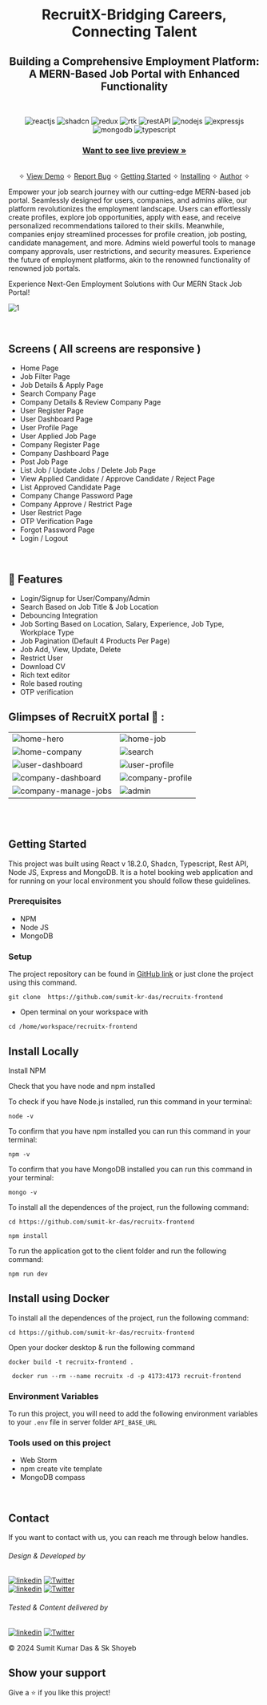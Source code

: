 <h1 align="center">RecruitX-Bridging Careers, Connecting Talent</h1>

<h2 align="center">Building a Comprehensive Employment Platform: A MERN-Based Job Portal with Enhanced Functionality</h2>

<br />
<p align="center">
    <img src="https://img.shields.io/badge/React JS-20232A?style=for-the-badge&logo=react&logoColor=61DAFB" alt="reactjs" />
    <img src="https://img.shields.io/badge/Shadcn-000000?style=for-the-badge&logo=ui&logoColor=white" alt="shadcn" />
    <img src="https://img.shields.io/badge/Redux Toolkit-593D88?style=for-the-badge&logo=redux&logoColor=white" alt="redux" />
    <img src="https://img.shields.io/badge/RTK Query-193C47?style=for-the-badge&logo=api&logoColor=white" alt="rtk" />
    <img src="https://img.shields.io/badge/Rest_API-02303A?style=for-the-badge&logo=react-router&logoColor=white" alt="restAPI"/>
    <img src="https://img.shields.io/badge/Node.js-339933?style=for-the-badge&logo=nodedotjs&logoColor=white" alt="nodejs" />
    <img src="https://img.shields.io/badge/Express.js-000000?style=for-the-badge&logo=express&logoColor=white" alt="expressjs"/>
    <img src="https://img.shields.io/badge/MongoDB-4EA94B?style=for-the-badge&logo=mongodb&logoColor=white" alt="mongodb"/>
    <img src="https://img.shields.io/badge/Typescript-3178C6?style=for-the-badge&logo=typescript&logoColor=white" alt="typescript"/>
</p>

<h3 align="center"><a href="https://recruitx.vercel.app/"><strong>Want to see live preview »</strong></a></h3>

<p align="center"> 
    <br />&#10023;
    <a href="https://recruitx.vercel.app/">View Demo</a>   &#10023;  
    <a href="https://github.com/sumit-kr-das/recruitx-frontend/issues">Report Bug</a>    &#10023;
    <a href="#Getting-Started">Getting Started</a> &#10023; <a href="#Install">Installing</a> &#10023;    
    <a href="#Contact">Author</a> &#10023;
  </p>

Empower your job search journey with our cutting-edge MERN-based job portal. Seamlessly designed for users, companies, and admins alike, our platform revolutionizes the employment landscape. Users can effortlessly create profiles, explore job opportunities, apply with ease, and receive personalized recommendations tailored to their skills. Meanwhile, companies enjoy streamlined processes for profile creation, job posting, candidate management, and more. Admins wield powerful tools to manage company approvals, user restrictions, and security measures. Experience the future of employment platforms, akin to the renowned functionality of renowned job portals.

Experience Next-Gen Employment Solutions with Our MERN Stack Job Portal!

![1](./preview/main_preview.png)

  <br />

## Screens ( All screens are responsive )

- Home Page
- Job Filter Page
- Job Details & Apply Page
- Search Company Page
- Company Details & Review Company Page
- User Register Page
- User Dashboard Page
- User Profile Page
- User Applied Job Page
- Company Register Page
- Company Dashboard Page
- Post Job Page
- List Job / Update Jobs / Delete Job Page
- View Applied Candidate / Approve Candidate / Reject Page
- List Approved Candidate Page
- Company Change Password Page
- Company Approve / Restrict Page
- User Restrict Page
- OTP Verification Page
- Forgot Password Page
- Login / Logout

<br />

## 🚀 Features

- Login/Signup for User/Company/Admin
- Search Based on Job Title & Job Location
- Debouncing Integration
- Job Sorting Based on Location, Salary, Experience, Job Type, Workplace Type
- Job Pagination (Default 4 Products Per Page)
- Job Add, View, Update, Delete
- Restrict User
- Download CV
- Rich text editor
- Role based routing
- OTP verification
  <br />

## Glimpses of RecruitX portal 🙈 :

 <table>
  <tr>
    <td><img src="./preview/Home-1.png" alt="home-hero" /></td>
    <td><img src="./preview/Home-2.png" alt="home-job" /></td>
  </tr>
  <tr>
    <td><img src="./preview/Home-3.png" alt="home-company" /></td>
    <td><img src="./preview/Search-4.png" alt="search" /></td>
  </tr>
  <tr>
    <td><img src="./preview/User_dashboard-5.png" alt="user-dashboard" /></td>
    <td><img src="./preview/User_Profile-6.png" alt="user-profile" /></td>
  </tr>
    <tr>
    <td><img src="./preview/company-1.png" alt="company-dashboard" /></td>
    <td><img src="./preview/company-2.png" alt="company-profile" /></td>
  </tr>
  <tr>
    <td><img src="./preview/company-3.png" alt="company-manage-jobs" /></td>
    <td><img src="./preview/admin-dashboard-8.png" alt="admin" /></td>
  </tr>
 </table>

<br />

[//]: # "## Demo"
[//]: # "[Check here to see the presentation video of this project](link) "

<br/>

## Getting Started

This project was built using React v 18.2.0, Shadcn, Typescript, Rest API, Node JS, Express and MongoDB. It is a hotel booking web application and for running on your local environment you should follow these guidelines.

### Prerequisites

- NPM
- Node JS
- MongoDB

### Setup

The project repository can be found in [GitHub link](https://github.com/sumit-kr-das/recruitx-frontend) or just clone the project using this command.

```
git clone  https://github.com/sumit-kr-das/recruitx-frontend
```

- Open terminal on your workspace with

```
cd /home/workspace/recruitx-frontend
```

## Install Locally

Install NPM

Check that you have node and npm installed

To check if you have Node.js installed, run this command in your terminal:

```
node -v
```

To confirm that you have npm installed you can run this command in your terminal:

```
npm -v
```

To confirm that you have MongoDB installed you can run this command in your terminal:

```
mongo -v
```

To install all the dependences of the project, run the following command:

```
cd https://github.com/sumit-kr-das/recruitx-frontend
```

```
npm install
```

To run the application got to the client folder and run the following command:

```
npm run dev
```

## Install using Docker

To install all the dependences of the project, run the following command:

```
cd https://github.com/sumit-kr-das/recruitx-frontend
```

Open your docker desktop & run the following command

```
docker build -t recruitx-frontend .
```

```
 docker run --rm --name recruitx -d -p 4173:4173 recruit-frontend
```

### Environment Variables

To run this project, you will need to add the following environment variables to your `.env` file in server folder
`API_BASE_URL`

### Tools used on this project

- Web Storm
- npm create vite template
- MongoDB compass

<br/>

## Contact

If you want to contact with us, you can reach me through below handles.

<h6>Design & Developed by</h6>

[![linkedin](https://img.shields.io/badge/Sumit_Kumar_Das-0077B5?style=for-the-badge&logo=linkedin&logoColor=white)](https://www.linkedin.com/in/sumit-kumar-das-01/)
[![Twitter](https://img.shields.io/badge/Sumit_Kumar_Das-20232A?style=for-the-badge&logo=Github&logoColor=white)](https://twitter.com/Mr_SumitKrDas)
<br />
[![linkedin](https://img.shields.io/badge/Sk_Shoyeb-0077B5?style=for-the-badge&logo=linkedin&logoColor=white)](https://www.linkedin.com/in/sk-shoyeb-web-developer/)
[![Twitter](https://img.shields.io/badge/Sk_Shoyeb-20232A?style=for-the-badge&logo=Github&logoColor=white)](https://twitter.com/SkShoyebjio)
<br />

<h6>Tested & Content delivered by</h6>

[![linkedin](https://img.shields.io/badge/Pritam_Raha-0077B5?style=for-the-badge&logo=linkedin&logoColor=white)](https://www.linkedin.com/in/pritam16raha/)
[![Twitter](https://img.shields.io/badge/Pritam_Raha-20232A?style=for-the-badge&logo=Github&logoColor=white)](https://twitter.com/rahapritam32)

<p>© 2024 Sumit Kumar Das & Sk Shoyeb </p>

## Show your support

Give a ⭐️ if you like this project!
